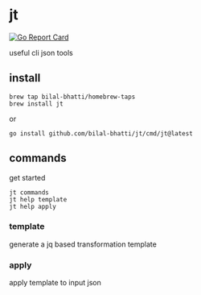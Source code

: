 # jt

[![Go Report Card](https://goreportcard.com/badge/github.com/bilal-bhatti/jt)](https://goreportcard.com/report/github.com/bilal-bhatti/jt)


useful cli json tools

## install
```
brew tap bilal-bhatti/homebrew-taps
brew install jt
```
or
```
go install github.com/bilal-bhatti/jt/cmd/jt@latest
```

## commands
get started

```
jt commands
jt help template
jt help apply
```

### template 
generate a jq based transformation template

### apply
apply template to input json


